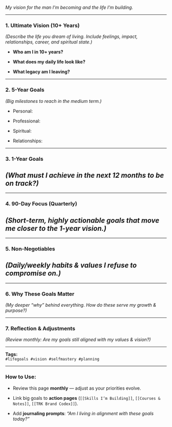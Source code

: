 _My vision for the man I’m becoming and the life I’m building._

---

### **1. Ultimate Vision (10+ Years)**

_(Describe the life you dream of living. Include feelings, impact, relationships, career, and spiritual state.)_

- **Who am I in 10+ years?**
    
- **What does my daily life look like?**
    
- **What legacy am I leaving?**
    

---

### **2. 5-Year Goals**

_(Big milestones to reach in the medium term.)_

- Personal:
    
- Professional:
    
- Spiritual:
    
- Relationships:
    

---

### **3. 1-Year Goals**

## _(What must I achieve in the next 12 months to be on track?)_

---

### **4. 90-Day Focus (Quarterly)**

## _(Short-term, highly actionable goals that move me closer to the 1-year vision.)_

---

### **5. Non-Negotiables**

## _(Daily/weekly habits & values I refuse to compromise on.)_

---

### **6. Why These Goals Matter**

_(My deeper “why” behind everything. How do these serve my growth & purpose?)_

---

### **7. Reflection & Adjustments**

_(Review monthly: Are my goals still aligned with my values & vision?)_

---

**Tags:**  
`#lifegoals #vision #selfmastery #planning`

---

### **How to Use:**

- Review this page **monthly** — adjust as your priorities evolve.
    
- Link big goals to **action pages** (`[[Skills I’m Building]]`, `[[Courses & Notes]]`, `[[TRK Brand Codex]]`).
    
- Add **journaling prompts**: _“Am I living in alignment with these goals today?”_